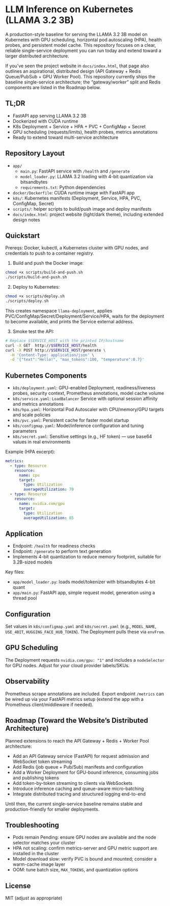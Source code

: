 # LLM Inference on Kubernetes (LLAMA 3.2 3B)

A production-style baseline for serving the LLAMA 3.2 3B model on Kubernetes with GPU scheduling, horizontal pod autoscaling (HPA), health probes, and persistent model cache. This repository focuses on a clear, reliable single-service deployment you can run today and extend toward a larger distributed architecture.

If you’ve seen the project website in `docs/index.html`, that page also outlines an aspirational, distributed design (API Gateway + Redis Queue/PubSub + GPU Worker Pool). This repository currently ships the baseline single-service architecture; the “gateway/worker” split and Redis components are listed in the Roadmap below.

## TL;DR
- FastAPI app serving LLAMA 3.2 3B
- Dockerized with CUDA runtime
- K8s Deployment + Service + HPA + PVC + ConfigMap + Secret
- GPU scheduling (requests/limits), health probes, metrics annotations
- Ready to extend toward multi-service architecture

## Repository Layout
- `app/`
  - `main.py`: FastAPI service with `/health` and `/generate`
  - `model_loader.py`: LLAMA 3.2 loading with 4-bit quantization via bitsandbytes
  - `requirements.txt`: Python dependencies
- `docker/Dockerfile`: CUDA runtime image with FastAPI app
- `k8s/`: Kubernetes manifests (Deployment, Service, HPA, PVC, ConfigMap, Secret)
- `scripts/`: helper scripts to build/push image and deploy manifests
- `docs/index.html`: project website (light/dark theme), including extended design notes

## Quickstart
Prereqs: Docker, kubectl, a Kubernetes cluster with GPU nodes, and credentials to push to a container registry.

1) Build and push the Docker image:
```bash
chmod +x scripts/build-and-push.sh
./scripts/build-and-push.sh
```

2) Deploy to Kubernetes:
```bash
chmod +x scripts/deploy.sh
./scripts/deploy.sh
```

This creates namespace `llama-deployment`, applies PVC/ConfigMap/Secret/Deployment/Service/HPA, waits for the deployment to become available, and prints the Service external address.

3) Smoke test the API:
```bash
# Replace $SERVICE_HOST with the printed IP/hostname
curl -X GET  http://$SERVICE_HOST/health
curl -X POST http://$SERVICE_HOST/generate \
  -H 'Content-Type: application/json' \
  -d '{"text":"Hello!", "max_tokens":100, "temperature":0.7}'
```

## Kubernetes Components
- `k8s/deployment.yaml`: GPU-enabled Deployment, readiness/liveness probes, security context, Prometheus annotations, model cache volume
- `k8s/service.yaml`: `LoadBalancer` Service with optional session affinity and metrics annotations
- `k8s/hpa.yaml`: Horizontal Pod Autoscaler with CPU/memory/GPU targets and scale policies
- `k8s/pvc.yaml`: Persistent cache for faster model startup
- `k8s/configmap.yaml`: Model/inference configuration and tuning parameters
- `k8s/secret.yaml`: Sensitive settings (e.g., HF token) — use base64 values in real environments

Example (HPA excerpt):
```yaml
metrics:
  - type: Resource
    resource:
      name: cpu
      target:
        type: Utilization
        averageUtilization: 70
  - type: Resource
    resource:
      name: nvidia.com/gpu
      target:
        type: Utilization
        averageUtilization: 85
```

## Application
- Endpoint: `/health` for readiness checks
- Endpoint: `/generate` to perform text generation
- Implements 4-bit quantization to reduce memory footprint, suitable for 3.2B-sized models

Key files:
- `app/model_loader.py`: loads model/tokenizer with bitsandbytes 4-bit quant
- `app/main.py`: FastAPI app, simple request model, generation using a thread pool

## Configuration
Set values in `k8s/configmap.yaml` and `k8s/secret.yaml` (e.g., `MODEL_NAME`, `USE_4BIT`, `HUGGING_FACE_HUB_TOKEN`). The Deployment pulls these via `envFrom`.

## GPU Scheduling
The Deployment requests `nvidia.com/gpu: "1"` and includes a `nodeSelector` for GPU nodes. Adjust for your cloud provider labels/SKUs.

## Observability
Prometheus scrape annotations are included. Export endpoint `/metrics` can be wired up via your FastAPI metrics setup (extend the app with a Prometheus client/middleware if needed).

## Roadmap (Toward the Website’s Distributed Architecture)
Planned extensions to reach the API Gateway + Redis + Worker Pool architecture:
- Add an API Gateway service (FastAPI) for request admission and WebSocket token streaming
- Add Redis (job queue + Pub/Sub) manifests and configuration
- Add a Worker Deployment for GPU-bound inference, consuming jobs and publishing tokens
- Add token-by-token streaming to clients via WebSockets
- Introduce inference caching and queue-aware micro-batching
- Integrate distributed tracing and structured logging end-to-end

Until then, the current single-service baseline remains stable and production-friendly for smaller deployments.

## Troubleshooting
- Pods remain Pending: ensure GPU nodes are available and the node selector matches your cluster
- HPA not scaling: confirm metrics-server and GPU metric support are installed in the cluster
- Model download slow: verify PVC is bound and mounted; consider a warm-cache image layer
- OOM: tune batch size, `MAX_TOKENS`, and quantization options

## License
MIT (adjust as appropriate)
